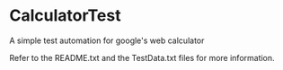 # CalculatorTest
A simple test automation for google's web calculator

Refer to the README.txt and the TestData.txt files for more information.
